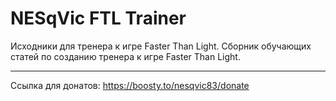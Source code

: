 # NESqVic FTL Trainer
Исходники для тренера к игре Faster Than Light.
Сборник обучающих статей по созданию тренера к игре Faster Than Light.



-----
Ссылка для донатов: https://boosty.to/nesqvic83/donate